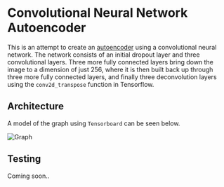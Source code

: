 # Convolutional Neural Network Autoencoder

This is an attempt to create an [autoencoder](https://en.wikipedia.org/wiki/Autoencoder)
using a convolutional neural network. The network consists of an initial dropout layer and
three convolutional layers. Three more fully connected layers bring down the image to a
dimension of just 256, where it is then built back up through three more fully connected layers,
and finally three deconvolution layers using the `conv2d_transpose` function in Tensorflow.

## Architecture
A model of the graph using `Tensorboard` can be seen below.

![Graph](https://raw.githubusercontent.com/cameronfabbri/Autoencoder/master/graph.png)

## Testing

Coming soon..
